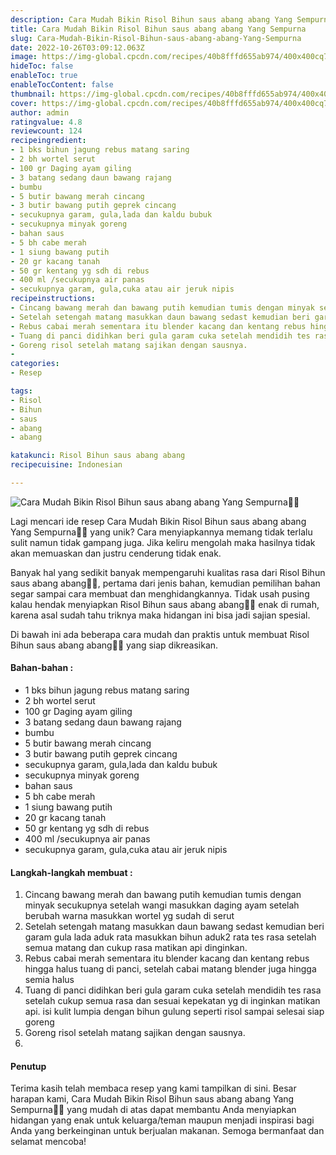 ```yaml
---
description: Cara Mudah Bikin Risol Bihun saus abang abang Yang Sempurna"
title: Cara Mudah Bikin Risol Bihun saus abang abang Yang Sempurna
slug: Cara-Mudah-Bikin-Risol-Bihun-saus-abang-abang-Yang-Sempurna
date: 2022-10-26T03:09:12.063Z
image: https://img-global.cpcdn.com/recipes/40b8fffd655ab974/400x400cq70/photo.jpg
hideToc: false
enableToc: true
enableTocContent: false
thumbnail: https://img-global.cpcdn.com/recipes/40b8fffd655ab974/400x400cq70/photo.jpg
cover: https://img-global.cpcdn.com/recipes/40b8fffd655ab974/400x400cq70/photo.jpg
author: admin
ratingvalue: 4.8
reviewcount: 124
recipeingredient:
- 1 bks bihun jagung rebus matang saring
- 2 bh wortel serut
- 100 gr Daging ayam giling
- 3 batang sedang daun bawang rajang
- bumbu
- 5 butir bawang merah cincang
- 3 butir bawang putih geprek cincang
- secukupnya garam, gula,lada dan kaldu bubuk
- secukupnya minyak goreng
- bahan saus
- 5 bh cabe merah
- 1 siung bawang putih
- 20 gr kacang tanah
- 50 gr kentang yg sdh di rebus
- 400 ml /secukupnya air panas
- secukupnya garam, gula,cuka atau air jeruk nipis
recipeinstructions:
- Cincang bawang merah dan bawang putih kemudian tumis dengan minyak secukupnya setelah wangi masukkan daging ayam setelah berubah warna masukkan wortel yg sudah di serut
- Setelah setengah matang masukkan daun bawang sedast kemudian beri garam gula lada aduk rata masukkan bihun aduk2 rata tes rasa setelah semua matang dan cukup rasa matikan api dinginkan.
- Rebus cabai merah sementara itu blender kacang dan kentang rebus hingga halus tuang di panci, setelah cabai matang blender juga hingga semia halus
- Tuang di panci didihkan beri gula garam cuka setelah mendidih tes rasa setelah cukup semua rasa dan sesuai kepekatan yg di inginkan matikan api. isi kulit lumpia dengan bihun gulung seperti risol sampai selesai siap goreng
- Goreng risol setelah matang sajikan dengan sausnya.
- 
categories:
- Resep

tags:
- Risol
- Bihun
- saus
- abang
- abang

katakunci: Risol Bihun saus abang abang
recipecuisine: Indonesian

---
```


![Cara Mudah Bikin Risol Bihun saus abang abang Yang Sempurna👩‍🍳](https://img-global.cpcdn.com/recipes/40b8fffd655ab974/400x400cq70/photo.jpg)

Lagi mencari ide resep Cara Mudah Bikin Risol Bihun saus abang abang Yang Sempurna👩‍🍳 yang unik? Cara menyiapkannya memang tidak terlalu sulit namun tidak gampang juga. Jika keliru mengolah maka hasilnya tidak akan memuaskan dan justru cenderung tidak enak.

Banyak hal yang sedikit banyak mempengaruhi kualitas rasa dari Risol Bihun saus abang abang👩‍🍳, pertama dari jenis bahan, kemudian pemilihan bahan segar sampai cara membuat dan menghidangkannya. Tidak usah pusing kalau hendak menyiapkan Risol Bihun saus abang abang👩‍🍳 enak di rumah, karena asal sudah tahu triknya maka hidangan ini bisa jadi sajian spesial.

Di bawah ini ada beberapa cara mudah dan praktis untuk membuat Risol Bihun saus abang abang👩‍🍳 yang siap dikreasikan.

<!--inarticleads1-->

#### Bahan-bahan :

- 1 bks bihun jagung rebus matang saring
- 2 bh wortel serut
- 100 gr Daging ayam giling
- 3 batang sedang daun bawang rajang
- bumbu
- 5 butir bawang merah cincang
- 3 butir bawang putih geprek cincang
- secukupnya garam, gula,lada dan kaldu bubuk
- secukupnya minyak goreng
- bahan saus
- 5 bh cabe merah
- 1 siung bawang putih
- 20 gr kacang tanah
- 50 gr kentang yg sdh di rebus
- 400 ml /secukupnya air panas
- secukupnya garam, gula,cuka atau air jeruk nipis

<!--inarticleads2-->

#### Langkah-langkah membuat :

1. Cincang bawang merah dan bawang putih kemudian tumis dengan minyak secukupnya setelah wangi masukkan daging ayam setelah berubah warna masukkan wortel yg sudah di serut
1. Setelah setengah matang masukkan daun bawang sedast kemudian beri garam gula lada aduk rata masukkan bihun aduk2 rata tes rasa setelah semua matang dan cukup rasa matikan api dinginkan.
1. Rebus cabai merah sementara itu blender kacang dan kentang rebus hingga halus tuang di panci, setelah cabai matang blender juga hingga semia halus
1. Tuang di panci didihkan beri gula garam cuka setelah mendidih tes rasa setelah cukup semua rasa dan sesuai kepekatan yg di inginkan matikan api. isi kulit lumpia dengan bihun gulung seperti risol sampai selesai siap goreng
1. Goreng risol setelah matang sajikan dengan sausnya.
1. 

#### Penutup

Terima kasih telah membaca resep yang kami tampilkan di sini. Besar harapan kami, Cara Mudah Bikin Risol Bihun saus abang abang Yang Sempurna👩‍🍳 yang mudah di atas dapat membantu Anda menyiapkan hidangan yang enak untuk keluarga/teman maupun menjadi inspirasi bagi Anda yang berkeinginan untuk berjualan makanan. Semoga bermanfaat dan selamat mencoba!